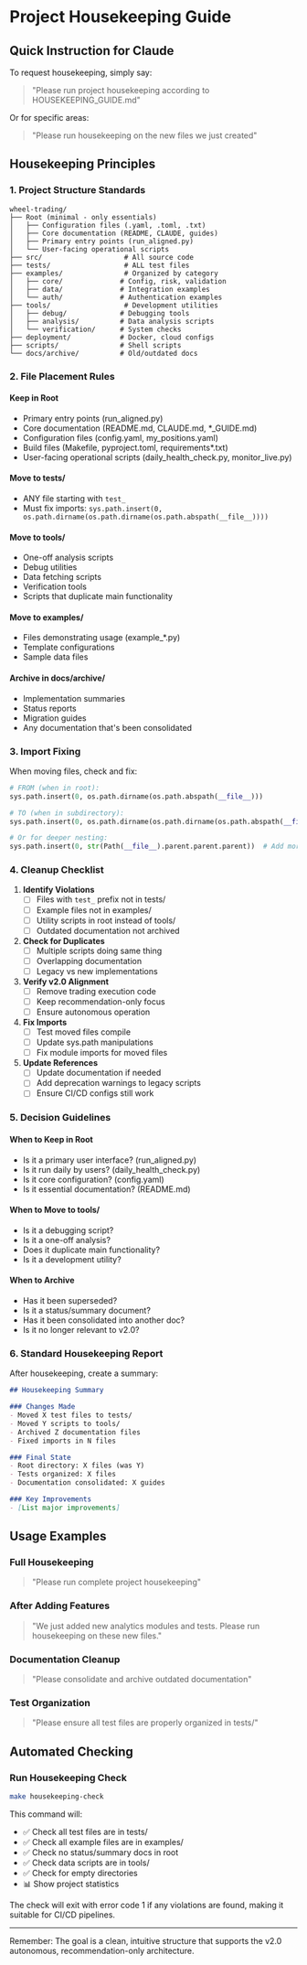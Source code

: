 # Project Housekeeping Guide

## Quick Instruction for Claude

To request housekeeping, simply say:
> "Please run project housekeeping according to HOUSEKEEPING_GUIDE.md"

Or for specific areas:
> "Please run housekeeping on the new files we just created"

## Housekeeping Principles

### 1. Project Structure Standards

```
wheel-trading/
├── Root (minimal - only essentials)
│   ├── Configuration files (.yaml, .toml, .txt)
│   ├── Core documentation (README, CLAUDE, guides)
│   ├── Primary entry points (run_aligned.py)
│   └── User-facing operational scripts
├── src/                    # All source code
├── tests/                  # ALL test files
├── examples/               # Organized by category
│   ├── core/              # Config, risk, validation
│   ├── data/              # Integration examples
│   └── auth/              # Authentication examples
├── tools/                  # Development utilities
│   ├── debug/             # Debugging tools
│   ├── analysis/          # Data analysis scripts
│   └── verification/      # System checks
├── deployment/            # Docker, cloud configs
├── scripts/               # Shell scripts
└── docs/archive/          # Old/outdated docs
```

### 2. File Placement Rules

#### Keep in Root
- Primary entry points (run_aligned.py)
- Core documentation (README.md, CLAUDE.md, *_GUIDE.md)
- Configuration files (config.yaml, my_positions.yaml)
- Build files (Makefile, pyproject.toml, requirements*.txt)
- User-facing operational scripts (daily_health_check.py, monitor_live.py)

#### Move to tests/
- ANY file starting with `test_`
- Must fix imports: `sys.path.insert(0, os.path.dirname(os.path.dirname(os.path.abspath(__file__))))`

#### Move to tools/
- One-off analysis scripts
- Debug utilities
- Data fetching scripts
- Verification tools
- Scripts that duplicate main functionality

#### Move to examples/
- Files demonstrating usage (example_*.py)
- Template configurations
- Sample data files

#### Archive in docs/archive/
- Implementation summaries
- Status reports
- Migration guides
- Any documentation that's been consolidated

### 3. Import Fixing

When moving files, check and fix:

```python
# FROM (when in root):
sys.path.insert(0, os.path.dirname(os.path.abspath(__file__)))

# TO (when in subdirectory):
sys.path.insert(0, os.path.dirname(os.path.dirname(os.path.abspath(__file__))))

# Or for deeper nesting:
sys.path.insert(0, str(Path(__file__).parent.parent.parent))  # Add more .parent as needed
```

### 4. Cleanup Checklist

1. **Identify Violations**
   - [ ] Files with `test_` prefix not in tests/
   - [ ] Example files not in examples/
   - [ ] Utility scripts in root instead of tools/
   - [ ] Outdated documentation not archived

2. **Check for Duplicates**
   - [ ] Multiple scripts doing same thing
   - [ ] Overlapping documentation
   - [ ] Legacy vs new implementations

3. **Verify v2.0 Alignment**
   - [ ] Remove trading execution code
   - [ ] Keep recommendation-only focus
   - [ ] Ensure autonomous operation

4. **Fix Imports**
   - [ ] Test moved files compile
   - [ ] Update sys.path manipulations
   - [ ] Fix module imports for moved files

5. **Update References**
   - [ ] Update documentation if needed
   - [ ] Add deprecation warnings to legacy scripts
   - [ ] Ensure CI/CD configs still work

### 5. Decision Guidelines

#### When to Keep in Root
- Is it a primary user interface? (run_aligned.py)
- Is it run daily by users? (daily_health_check.py)
- Is it core configuration? (config.yaml)
- Is it essential documentation? (README.md)

#### When to Move to tools/
- Is it a debugging script?
- Is it a one-off analysis?
- Does it duplicate main functionality?
- Is it a development utility?

#### When to Archive
- Has it been superseded?
- Is it a status/summary document?
- Has it been consolidated into another doc?
- Is it no longer relevant to v2.0?

### 6. Standard Housekeeping Report

After housekeeping, create a summary:

```markdown
## Housekeeping Summary

### Changes Made
- Moved X test files to tests/
- Moved Y scripts to tools/
- Archived Z documentation files
- Fixed imports in N files

### Final State
- Root directory: X files (was Y)
- Tests organized: X files
- Documentation consolidated: X guides

### Key Improvements
- [List major improvements]
```

## Usage Examples

### Full Housekeeping
> "Please run complete project housekeeping"

### After Adding Features
> "We just added new analytics modules and tests. Please run housekeeping on these new files."

### Documentation Cleanup
> "Please consolidate and archive outdated documentation"

### Test Organization
> "Please ensure all test files are properly organized in tests/"

## Automated Checking

### Run Housekeeping Check
```bash
make housekeeping-check
```

This command will:
- ✅ Check all test files are in tests/
- ✅ Check all example files are in examples/
- ✅ Check no status/summary docs in root
- ✅ Check data scripts are in tools/
- ✅ Check for empty directories
- 📊 Show project statistics

The check will exit with error code 1 if any violations are found, making it suitable for CI/CD pipelines.

---

Remember: The goal is a clean, intuitive structure that supports the v2.0 autonomous, recommendation-only architecture.
